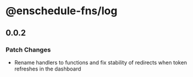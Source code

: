 # @enschedule-fns/log

## 0.0.2

### Patch Changes

- Rename handlers to functions and fix stability of redirects when token refreshes in the dashboard
